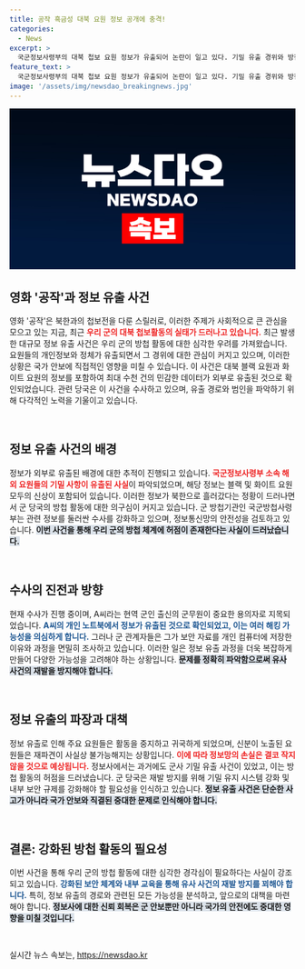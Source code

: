 ```yaml
---
title: 공작 흑금성 대북 요원 정보 공개에 충격!
categories:
  - News
excerpt: >
  국군정보사령부의 대북 첩보 요원 정보가 유출되어 논란이 일고 있다. 기밀 유출 경위와 방첩 활동의 허점이 고심되고 있으며, 주요 요원들이 북한으로 향한 정보가 우려되고 있다. 이 사건은 당국의 철저한 수사를 요구하고 있다.
feature_text: >
  국군정보사령부의 대북 첩보 요원 정보가 유출되어 논란이 일고 있다. 기밀 유출 경위와 방첩 활동의 허점이 고심되고 있으며, 주요 요원들이 북한으로 향한 정보가 우려되고 있다. 이 사건은 당국의 철저한 수사를 요구하고 있다.
image: '/assets/img/newsdao_breakingnews.jpg'
---
```


<p><img src="/assets/img/newsdao_breakingnews.jpg" alt="implanttips 속보" /></p>

<h2 data-ke-size="size26">영화 '공작'과 정보 유출 사건</h2>

<p data-ke-size="size16">영화 '공작'은 북한과의 첩보전을 다룬 스릴러로, 이러한 주제가 사회적으로 큰 관심을 모으고 있는 지금, 최근 <b><span style="color: #ee2323;">우리 군의 대북 첩보활동의 실태가 드러나고 있습니다.</span></b> 최근 발생한 대규모 정보 유출 사건은 우리 군의 방첩 활동에 대한 심각한 우려를 가져왔습니다. 요원들의 개인정보와 정체가 유출되면서 그 경위에 대한 관심이 커지고 있으며, 이러한 상황은 국가 안보에 직접적인 영향을 미칠 수 있습니다. 이 사건은 대북 블랙 요원과 화이트 요원의 정보를 포함하여 최대 수천 건의 민감한 데이터가 외부로 유출된 것으로 확인되었습니다. 관련 당국은 이 사건을 수사하고 있으며, 유출 경로와 범인을 파악하기 위해 다각적인 노력을 기울이고 있습니다.</p>

<p data-ke-size="size16">&nbsp;</p>

<h2 data-ke-size="size26">정보 유출 사건의 배경</h2>

<p data-ke-size="size16">정보가 외부로 유출된 배경에 대한 추적이 진행되고 있습니다. <b><span style="color: #ee2323;">국군정보사령부 소속 해외 요원들의 기밀 사항이 유출된 사실</span></b>이 파악되었으며, 해당 정보는 블랙 및 화이트 요원 모두의 신상이 포함되어 있습니다. 이러한 정보가 북한으로 흘러갔다는 정황이 드러나면서 군 당국의 방첩 활동에 대한 의구심이 커지고 있습니다. 군 방첩기관인 국군방첩사령부는 관련 정보를 둘러싼 수사를 강화하고 있으며, 정보통신망의 안전성을 검토하고 있습니다. <b><span style="background-color: #21538527;">이번 사건을 통해 우리 군의 방첩 체계에 허점이 존재한다는 사실이 드러났습니다.</span></b></p>

<p data-ke-size="size16">&nbsp;</p>

<h2 data-ke-size="size26">수사의 진전과 방향</h2>

<p data-ke-size="size16">현재 수사가 진행 중이며, A씨라는 현역 군인 출신의 군무원이 중요한 용의자로 지목되었습니다. <b><span style="color: #1a5490;">A씨의 개인 노트북에서 정보가 유출된 것으로 확인되었고, 이는 여러 해킹 가능성을 의심하게 합니다.</span></b> 그러나 군 관계자들은 그가 보안 자료를 개인 컴퓨터에 저장한 이유와 과정을 면밀히 조사하고 있습니다. 이러한 일은 정보 유출 과정을 더욱 복잡하게 만들어 다양한 가능성을 고려해야 하는 상황입니다. <b><span style="background-color: #21538527;">문제를 정확히 파악함으로써 유사 사건의 재발을 방지해야 합니다.</span></b></p>

<p data-ke-size="size16">&nbsp;</p>

<h2 data-ke-size="size26">정보 유출의 파장과 대책</h2>

<p data-ke-size="size16">정보 유출로 인해 주요 요원들은 활동을 중지하고 귀국하게 되었으며, 신분이 노출된 요원들은 재파견이 사실상 불가능해지는 상황입니다. <b><span style="color: #ee2323;">이에 따라 정보망의 손실은 결코 작지 않을 것으로 예상됩니다.</span></b> 정보사에서는 과거에도 군사 기밀 유출 사건이 있었고, 이는 방첩 활동의 허점을 드러냈습니다. 군 당국은 재발 방지를 위해 기밀 유지 시스템 강화 및 내부 보안 규제를 강화해야 할 필요성을 인식하고 있습니다. <b><span style="background-color: #21538527;">정보 유출 사건은 단순한 사고가 아니라 국가 안보와 직결된 중대한 문제로 인식해야 합니다.</span></b></p>

<p data-ke-size="size16">&nbsp;</p>

<h2 data-ke-size="size26">결론: 강화된 방첩 활동의 필요성</h2>

<p data-ke-size="size16">이번 사건을 통해 우리 군의 방첩 활동에 대한 심각한 경각심이 필요하다는 사실이 강조되고 있습니다. <b><span style="color: #1a5490;">강화된 보안 체계와 내부 교육을 통해 유사 사건의 재발 방지를 꾀해야 합니다.</span></b> 특히, 정보 유출의 경로와 관련된 모든 가능성을 분석하고, 앞으로의 대책을 마련해야 합니다. <b><span style="background-color: #21538527;">정보사에 대한 신뢰 회복은 군 안보뿐만 아니라 국가의 안전에도 중대한 영향을 미칠 것입니다.</span></b></p>

<p data-ke-size="size16">&nbsp;</p>
실시간 뉴스 속보는, <a href="https://newsdao.kr" rel="dofollow">https://newsdao.kr</a>


